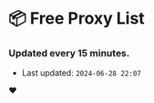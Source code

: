 # :package: Free Proxy List
### Updated every 15 minutes.

- Last updated: `2024-06-28 22:07`

:heart:
